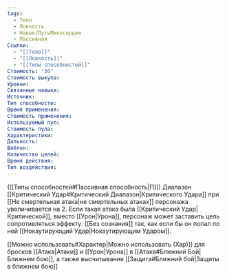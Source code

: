 ```yaml
---
tags:
  - Тело
  - Ловкость
  - Навык/ПутьМилосердия
  - Пассивная
Ссылки:
  - "[[Тело]]"
  - "[[Ловкость]]"
  - "[[Типы способностей]]"
Стоимость: "30"
Стоимость выкупа:
Уровни:
Связанные навыки:
Источник:
Тип способности:
Время применения:
Стоимость применения:
Используемый пул:
Стоимость пула:
Характеристики:
Дальность:
Шаблон:
Количество целей:
Время действия:
Тип воздействия:
---
```

([[Типы способностей#Пассивная способность|П]]) Диапазон [[Критический Удар#Критический Диапазон|Критического Удара]] при [[Не смертельная атака|не смертельных атаках]] персонажа увеличивается на 2. 
Если такая атака была [[Критический Удар|Критической]], вместо [[Урон|Урона]], персонаж может заставить цель сопротивляться эффекту: [[Без сознания]] так, как если бы он попал по ней [[Нокаутирующий Удар|Нокаутирующим Ударом]]. 

[[Можно использовать#Характер|Можно использовать (Хар)]] для бросков [[Атака|Атаки]] и [[Урон|Урона]] в [[Атака#Ближний Бой|Ближнем бою]], а также высчитывания [[Защита#Ближний бой|Защиты в ближнем бою]]
